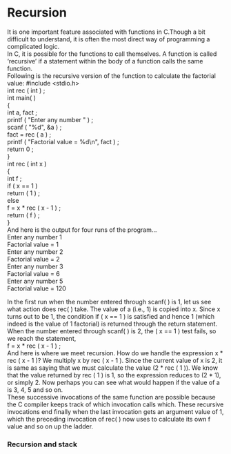 # Recursion
It is one important feature associated with functions in C.Though a bit difficult to understand, it is often
the most direct way of programming a complicated logic.  
In C, it is possible for the functions to call themselves. A function is
called ‘recursive’ if a statement within the body of a function calls the
same function.  
Following is the recursive version of the function to calculate the
factorial value:
#include <stdio.h>  
int rec ( int ) ;  
int main( )  
{  
int a, fact ;  
printf ( "Enter any number " ) ;  
scanf ( "%d", &a ) ;  
fact = rec ( a ) ;  
printf ( "Factorial value = %d\n", fact ) ;  
return 0 ;  
}  
int rec ( int x )  
{  
int f ;   
if ( x == 1 )  
return ( 1 ) ;  
else  
f = x * rec ( x - 1 ) ;  
return ( f ) ;  
}  
And here is the output for four runs of the program…  
Enter any number 1  
Factorial value = 1  
Enter any number 2  
Factorial value = 2  
Enter any number 3  
Factorial value = 6  
Enter any number 5  
Factorial value = 120  

In the first run when the number entered through scanf( ) is 1, let us see what
action does rec( ) take. The value of a (i.e., 1) is copied into x. Since x
turns out to be 1, the condition if ( x == 1 ) is satisfied and hence 1
(which indeed is the value of 1 factorial) is returned through the return
statement. When the number entered through scanf( ) is 2, the ( x == 1 ) test fails,
so we reach the statement,  
f = x * rec ( x - 1 ) ;  
And here is where we meet recursion. How do we handle the expression
x * rec ( x - 1 )? We multiply x by rec ( x - 1 ). Since the current value of x
is 2, it is same as saying that we must calculate the value (2 * rec ( 1 )).
We know that the value returned by rec ( 1 ) is 1, so the expression
reduces to (2 * 1), or simply 2. Now perhaps you can see what would happen if the value of a is 3, 4, 5
and so on.   
These successive invocations of the same
function are possible because the C compiler keeps track of which
invocation calls which. These recursive invocations end finally when the
last invocation gets an argument value of 1, which the preceding
invocation of rec( ) now uses to calculate its own f value and so on up
the ladder.  
### Recursion and stack
